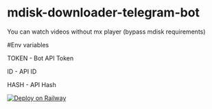 # mdisk-downloader-telegram-bot

You can watch videos without mx player (bypass mdisk requirements)

#Env variables

TOKEN - Bot API Token

ID - API ID

HASH - API Hash


[![Deploy on Railway](https://railway.app/button.svg)](https://railway.app/new/template/D6ueVa?referralCode=_4oAwx)
